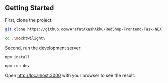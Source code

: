 ## Getting Started

First, clone the project:

```bash
git clone https://github.com/ArafatAkashAkku/RedShop-Frontend-Task-NEXTJS-TAILWIND-TYPESCRIPT.git mocktwilight
```
```bash
cd .\mocktwilight\
```

Second, run the development server:

```bash
npm install
```
```bash
npm run dev
```

Open [http://localhost:3000](http://localhost:3000) with your browser to see the result.
